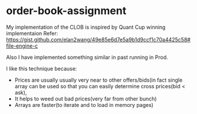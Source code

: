 # order-book-assignment

My implementation of the CLOB is inspired by Quant Cup winning implementaion
Refer: https://gist.github.com/elan2wang/49e85e6d7e5a9b1d9ccf1c70a4425c58#file-engine-c

Also I have implemented something similar in past running in Prod. 

I like this technique because:
- Prices are usually usually very near to other offers/bids(in fact single array can be used so that you can easily determine cross prices(bid < ask),
- It helps to weed out bad prices(very far from other bunch)
- Arrays are faster(to iterate and to load in memory pages)

